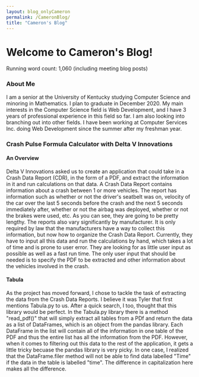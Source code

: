 ```yaml
---
layout: blog_onlyCameron
permalink: /CameronBlog/
title: "Cameron's Blog"
---
```


# Welcome to Cameron's Blog!
Running word count: 1,060 (including meeting blog posts)

### About Me
I am a senior at the University of Kentucky studying Computer Science and minoring in Mathematics. I plan to graduate in December 2020. My main interests in the Computer Science field is Web Development, and I have 3 years of professional experience in this field so far. I am also looking into branching out into other fields. I have been working at Computer Services Inc. doing Web Development since the summer after my freshman year.

### Crash Pulse Formula Calculator with Delta V Innovations
#### An Overview
Delta V Innovations asked us to create an application that could take in a Crash Data Report (CDR), in the form of a PDF, and extract the information in it and run calculations on that data. A Crash Data Report contains information about a crash between 1 or more vehicles. The report has information such as whether or not the driver's seatbelt was on, velocity of the car over the last 5 seconds before the crash and the next 5 seconds immediately after, whether or not the airbag was deployed, whether or not the brakes were used, etc. As you can see, they are going to be pretty lengthy. The reports also vary significantly by manufacturer. It is only required by law that the manufacturers have a way to collect this information, but now how to organize the Crash Data Report. Currently, they have to input all this data and run the calculations by hand, which takes a lot of time and is prone to user error. They are looking for as little user input as possible as well as a fast run time. The only user input that should be needed is to specify the PDF to be extracted and other information about the vehicles involved in the crash.

#### Tabula
As the project has moved forward, I chose to tackle the task of extracting the data from the Crash Data Reports. I believe it was Tyler that first mentions Tabula.py to us. After a quick search, I too, thought that this library would be perfect. In the Tabula.py library there is a method "read_pdf()" that will simply extract all tables from a PDf and return the data as a list of DataFrames, which is an object from the pandas library. Each DataFrame in the list will contain all of the information in one table of the PDF and thus the entire list has all the information from the PDF. However, when it comes to filtering out this data to the rest of the application, it gets a little tricky becuase the pandas library is very picky. In one case, I realized that the DataFrame.filer method will not be able to find data labelled "Time" if the data in the table is labelled "time". The difference in capitalization here makes all the difference.
